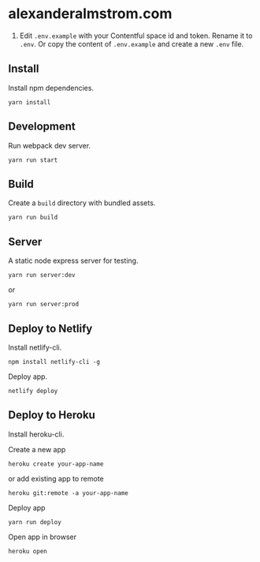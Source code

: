 # alexanderalmstrom.com

1. Edit `.env.example` with your Contentful space id and token. Rename it to `.env`. Or copy the content of  `.env.example` and create a new `.env` file.

## Install

Install npm dependencies.

```
yarn install
```

## Development

Run webpack dev server.

```
yarn run start
```

## Build

Create a `build` directory with bundled assets.

```
yarn run build
```

## Server

A static node express server for testing.

```
yarn run server:dev
```

or

```
yarn run server:prod
```

## Deploy to Netlify

Install netlify-cli.

```
npm install netlify-cli -g
```

Deploy app.

```
netlify deploy
```

## Deploy to Heroku

Install heroku-cli.

Create a new app

```
heroku create your-app-name
```

or add existing app to remote

```
heroku git:remote -a your-app-name
```

Deploy app

```
yarn run deploy
```

Open app in browser

```
heroku open
```